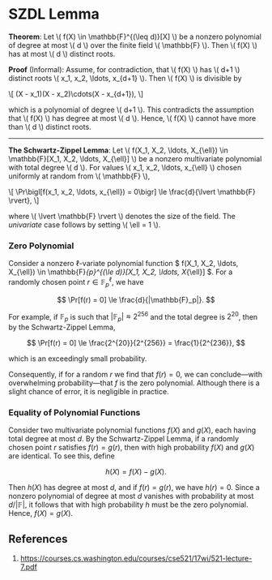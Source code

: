 # SZDL Lemma

**Theorem**: Let \\( f(X) \in \mathbb{F}^{(\leq d)}[X] \\) be a nonzero polynomial of degree at most \\( d \\) over the finite field \\( \mathbb{F} \\). Then \\( f(X) \\) has at most \\( d \\) distinct roots.

**Proof** (Informal): Assume, for contradiction, that \\( f(X) \\) has \\( d+1 \\) distinct roots \\( x_1, x_2, \ldots, x_{d+1} \\). Then \\( f(X) \\) is divisible by

\\[
(X - x_1)(X - x_2)\cdots(X - x_{d+1}),
\\]

which is a polynomial of degree \\( d+1 \\). This contradicts the assumption that \\( f(X) \\) has degree at most \\( d \\). Hence, \\( f(X) \\) cannot have more than \\( d \\) distinct roots.

---

**The Schwartz-Zippel Lemma**: Let \\( f(X_1, X_2, \ldots, X_{\ell}) \in \mathbb{F}[X_1, X_2, \ldots, X_{\ell}] \\) be a nonzero multivariate polynomial with total degree \\( d \\). For values \\( x_1, x_2, \ldots, x_{\ell} \\) chosen uniformly at random from \\( \mathbb{F} \\),

\\[
\Pr\\bigl[f(x_1, x_2, \ldots, x_{\ell}) = 0\\bigr] \le \frac{d}{\\lvert \mathbb{F} \\rvert},
\\]

where \\( \\lvert \mathbb{F} \\rvert \\) denotes the size of the field. The *univariate* case follows by setting \\( \ell = 1 \\).


### Zero Polynomial

Consider a nonzero $\ell$-variate polynomial function $ f(X_1, X_2, \ldots, X_{\ell}) \in \mathbb{F}_{p}^{(\le d)}[X_1, X_2, \ldots, X_{\ell}] $. For a randomly chosen point $r \in \mathbb{F}_p^{\ell}$, we have

$$
\Pr[f(r) = 0] \le \frac{d}{|\mathbb{F}_p|}.
$$

For example, if $\mathbb{F}_p$ is such that $|\mathbb{F}_p| \approx 2^{256}$ and the total degree is $2^{20}$, then by the Schwartz-Zippel Lemma,

$$
\Pr[f(r) = 0] \le \frac{2^{20}}{2^{256}} = \frac{1}{2^{236}},
$$

which is an exceedingly small probability.

Consequently, if for a random $r$ we find that $f(r) = 0$, we can conclude—with overwhelming probability—that $f$ is the zero polynomial. Although there is a slight chance of error, it is negligible in practice.


### Equality of Polynomial Functions

Consider two multivariate polynomial functions $f(X)$ and $g(X)$, each having total degree at most $d$. By the Schwartz-Zippel Lemma, if a randomly chosen point $r$ satisfies $f(r) = g(r)$, then with high probability $f(X)$ and $g(X)$ are identical. To see this, define

$$
h(X) = f(X) - g(X).
$$

Then $h(X)$ has degree at most $d$, and if $f(r) = g(r)$, we have $h(r) = 0$. Since a nonzero polynomial of degree at most $d$ vanishes with probability at most $d/|\mathbb{F}|$, it follows that with high probability $h$ must be the zero polynomial. Hence, $f(X) = g(X)$.

## References

1. https://courses.cs.washington.edu/courses/cse521/17wi/521-lecture-7.pdf